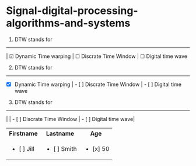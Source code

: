 # Signal-digital-processing-algorithms-and-systems
1. DTW stands for 
---------------------------------------------
| &#9745; Dynamic Time warping | &#9744; Discrate Time Window | &#9744; Digital time wave


2. DTW stands for 
---------------------------------------------
- [x] Dynamic Time warping | - [ ] Discrate Time Window | - [ ] Digital time wave


3. DTW stands for 
---------------------------------------------
|  | - [ ] Discrate Time Window | - [ ] Digital time wave|

<table style="width:100%">
  <tr>
    <th>Firstname</th>
    <th>Lastname</th> 
    <th>Age</th>
  </tr>
  <tr>
    <td><ul><li>[ ] Jill</li></ul></td>
    <td><ul><li>[ ] Smith</li></ul></td>
    <td><ul><li>[x] 50</li></ul></td>
  </tr>

</table>
